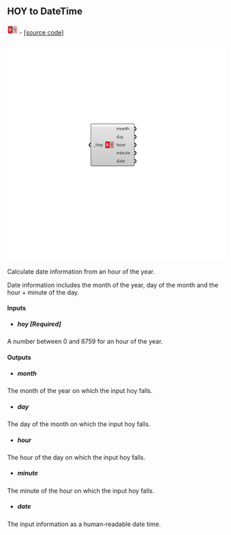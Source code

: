 ## HOY to DateTime
![](../../images/icons/HOY_to_DateTime.png) - [[source code]](https://github.com/ladybug-tools/ladybug-grasshopper/blob/master/ladybug_grasshopper/src//LB%20HOY%20to%20DateTime.py)

![](../../images/components/HOY_to_DateTime.png)

Calculate date information from an hour of the year.
 

Date information includes the month of the year, day of the month and the
 hour + minute of the day.
 



#### Inputs
* ##### hoy [Required]
A number between 0 and 8759 for an hour of the year. 

#### Outputs
* ##### month
The month of the year on which the input hoy falls. 
* ##### day
The day of the month on which the input hoy falls. 
* ##### hour
The hour of the day on which the input hoy falls. 
* ##### minute
The minute of the hour on which the input hoy falls. 
* ##### date
The input information as a human-readable date time. 